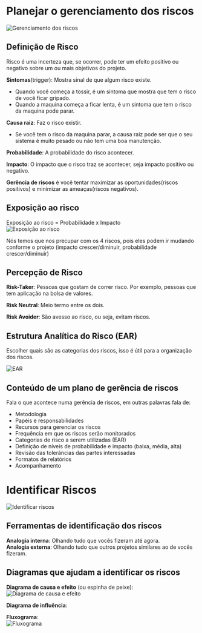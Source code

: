 # Planejar o gerenciamento dos riscos  
![Gerenciamento dos riscos](1.PNG)  

## Definição de Risco
Risco é uma incerteza que, se ocorrer, pode ter um efeito positivo ou negativo sobre um ou mais objetivos do projeto.

**Sintomas**(trigger): Mostra sinal de que algum risco existe.  
* Quando você começa a tossir, é um sintoma que mostra que tem o risco de você ficar gripado.  
* Quando a maquina começa a ficar lenta, é um sintoma que tem o risco da maquina pode parar.  

**Causa raiz**: Faz o risco existir.  
* Se você tem o risco da maquina parar, a causa raiz pode ser que o seu sistema é muito pesado ou não tem uma boa manutenção.  

**Probabilidade**: A probabilidade do risco acontecer.  

**Impacto**: O impacto que o risco traz se acontecer, seja impacto positivo ou negativo.  

**Gerência de riscos** é você tentar maximizar as oportunidades(riscos positivos) e minimizar as ameaças(riscos negativos).  

## Exposição ao risco
Exposição ao risco = Probabilidade x Impacto  
![Exposição ao risco](2.PNG)  

Nós temos que nos precupar com os 4 riscos, pois eles podem ir mudando conforme o projeto (impacto crescer/diminuir, probabilidade crescer/diminuir)  

## Percepção de Risco

**Risk-Taker**: Pessoas que gostam de correr risco. Por exemplo, pessoas que tem aplicação na bolsa de valores.     

**Risk Neutral**: Meio termo entre os dois.    

**Risk Avoider**: São avesso ao risco, ou seja, evitam riscos.    

## Estrutura Analítica do Risco (EAR)
Escolher quais são as categorias dos riscos, isso é útil para a organização dos riscos.  

![EAR](3.png)  

## Conteúdo de um plano de gerência de riscos
Fala o que acontece numa gerência de riscos, em outras palavras fala de:  
* Metodologia
* Papéis e responsabilidades
* Recursos para gerenciar os riscos
* Frequência em que os riscos serão monitorados
* Categorias de risco a serem utilizadas (EAR)
* Definição de níveis de probabilidade e impacto (baixa, média, alta)
* Revisão das tolerâncias das partes interessadas
* Formatos de relatórios
* Acompanhamento

# Identificar Riscos
![Identificar riscos](4.PNG)  

## Ferramentas de identificação dos riscos
**Analogia interna**: Olhando tudo que vocês fizeram até agora.  
**Analogia externa**: Olhando tudo que outros projetos similares ao de vocês fizeram.  

## Diagramas que ajudam a identificar os riscos
**Diagrama de causa e efeito** (ou espinha de peixe):  
![Diagrama de causa e efeito](5.jpg)  

**Diagrama de influência**:  

**Fluxograma**:  
![Fluxograma](6.png)  

